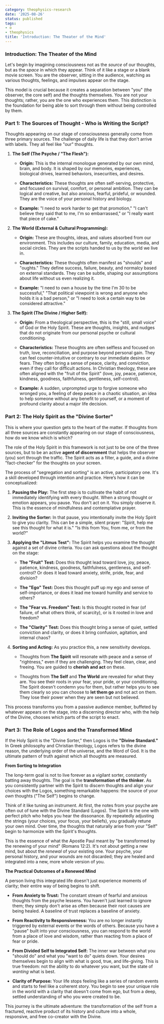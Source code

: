 ```yaml
---
category: theophysics-research
date: '2025-08-26'
status: published
tags:
- o
- theophysics
title: 'Introduction: The Theater of the Mind'
---
```


### Introduction: The Theater of the Mind

Let's begin by imagining consciousness not as the _source_ of our thoughts, but as the _space_ in which they appear. Think of it like a stage or a blank movie screen. You are the observer, sitting in the audience, watching as various thoughts, feelings, and impulses appear on the stage.

This model is crucial because it creates a separation between "you" (the observer, the core self) and the thoughts themselves. You are not your thoughts; rather, you are the one who experiences them. This distinction is the foundation for being able to sort through them without being controlled by them.

### Part 1: The Sources of Thought - Who is Writing the Script?

Thoughts appearing on our stage of consciousness generally come from three primary sources. The challenge of daily life is that they don't arrive with labels. They all feel like "our" thoughts.

1. **The Self (The Psyche / "The Flesh"):**
    
    - **Origin:** This is the internal monologue generated by our own mind, brain, and body. It is shaped by our memories, experiences, biological drives, learned behaviors, insecurities, and desires.
        
    - **Characteristics:** These thoughts are often self-serving, protective, and focused on survival, comfort, or personal ambition. They can be logical and creative, but also anxious, fearful, prideful, or wounded. They are the voice of your personal history and biology.
        
    - **Example:** "I need to work harder to get that promotion," "I can't believe they said that to me, I'm so embarrassed," or "I really want that piece of cake."
        
2. **The World (External & Cultural Programming):**
    
    - **Origin:** These are thoughts, ideas, and values absorbed from our environment. This includes our culture, family, education, media, and social circles. They are the scripts handed to us by the world we live in.
        
    - **Characteristics:** These thoughts often manifest as "shoulds" and "oughts." They define success, failure, beauty, and normalcy based on external standards. They can be subtle, shaping our assumptions about life without us even realizing it.
        
    - **Example:** "I need to own a house by the time I'm 30 to be successful," "That political viewpoint is wrong and anyone who holds it is a bad person," or "I need to look a certain way to be considered attractive."
        
3. **The Spirit (The Divine / Higher Self):**
    
    - **Origin:** From a theological perspective, this is the "still, small voice" of God or the Holy Spirit. These are thoughts, insights, and nudges that do not originate from our personal psyche or cultural conditioning.
        
    - **Characteristics:** These thoughts are often selfless and focused on truth, love, reconciliation, and purpose beyond personal gain. They can feel counter-intuitive or contrary to our immediate desires or fears. They often bring a sense of peace, clarity, and conviction, even if they call for difficult actions. In Christian theology, these are often aligned with the "fruit of the Spirit" (love, joy, peace, patience, kindness, goodness, faithfulness, gentleness, self-control).
        
    - **Example:** A sudden, unprompted urge to forgive someone who wronged you, a feeling of deep peace in a chaotic situation, an idea to help someone without any benefit to yourself, or a moment of profound clarity about a major life decision.
        

### Part 2: The Holy Spirit as the "Divine Sorter"

This is where your question gets to the heart of the matter. If thoughts from all three sources are constantly appearing on our stage of consciousness, how do we know which is which?

The role of the Holy Spirit in this framework is not just to be one of the three sources, but to be an active **agent of discernment** that helps the observer (you) sort through the traffic. The Spirit acts as a filter, a guide, and a divine "fact-checker" for the thoughts on your screen.

The process of "segregation and sorting" is an active, participatory one. It's a skill developed through intention and practice. Here’s how it can be conceptualized:

1. **Pausing the Play:** The first step is to cultivate the habit of not immediately identifying with every thought. When a strong thought or emotion appears, you pause. You don't act on it. You simply observe it. This is the essence of mindfulness and contemplative prayer.
    
2. **Inviting the Sorter:** In that pause, you intentionally invite the Holy Spirit to give you clarity. This can be a simple, silent prayer: "Spirit, help me see this thought for what it is." "Is this from You, from me, or from the world?"
    
3. **Applying the "Litmus Test":** The Spirit helps you examine the thought against a set of divine criteria. You can ask questions about the thought on the stage:
    
    - **The "Fruit" Test:** Does this thought lead toward love, joy, peace, patience, kindness, goodness, faithfulness, gentleness, and self-control? Or does it lead toward anxiety, strife, pride, fear, and division?
        
    - **The "Ego" Test:** Does this thought puff up my ego and sense of self-importance, or does it lead me toward humility and service to others?
        
    - **The "Fear vs. Freedom" Test:** Is this thought rooted in fear (of failure, of what others think, of scarcity), or is it rooted in love and freedom?
        
    - **The "Clarity" Test:** Does this thought bring a sense of quiet, settled conviction and clarity, or does it bring confusion, agitation, and internal chaos?
        
4. **Sorting and Acting:** As you practice this, a new sensitivity develops.
    
    - Thoughts from **The Spirit** will resonate with peace and a sense of "rightness," even if they are challenging. They feel clean, clear, and freeing. You are guided to **cherish and act** on these.
        
    - Thoughts from **The Self** and **The World** are revealed for what they are. You see their roots in your fear, your pride, or your conditioning. The Spirit doesn't condemn you for them, but rather helps you to see them clearly so you can choose to **let them go** and not act on them. They lose their power when they are seen but not believed.
        

This process transforms you from a passive audience member, buffeted by whatever appears on the stage, into a discerning director who, with the help of the Divine, chooses which parts of the script to enact.

### Part 3: The Role of Logos and the Transformed Mind

If the Holy Spirit is the "Divine Sorter," then Logos is the **"Divine Standard."** In Greek philosophy and Christian theology, Logos refers to the divine reason, the underlying order of the universe, and the Word of God. It is the ultimate pattern of truth against which all thoughts are measured.

**From Sorting to Integration**

The long-term goal is not to live forever as a vigilant sorter, constantly batting away thoughts. The goal is the **transformation of the thinker**. As you consistently partner with the Spirit to discern thoughts and align your choices with the Logos, something remarkable happens: the source of your _own_ thoughts ("The Self") begins to change.

Think of it like tuning an instrument. At first, the notes from your psyche are often out of tune with the Divine Standard (Logos). The Spirit is the one with perfect pitch who helps you hear the dissonance. By repeatedly adjusting the strings (your choices, your focus, your beliefs), you gradually retune your own mind. Over time, the thoughts that naturally arise from your "Self" begin to harmonize with the Spirit's thoughts.

This is the essence of what the Apostle Paul meant by "be transformed by the renewing of your mind" (Romans 12:2). It's not about getting a new mind, but about the _renewal_ of your existing one. Your psyche, your personal history, and your wounds are not discarded; they are healed and integrated into a new, more whole version of you.

**The Practical Outcomes of a Renewed Mind**

A person living this integrated life doesn't just experience moments of clarity; their entire way of being begins to shift.

- **From Anxiety to Trust:** The constant stream of fearful and anxious thoughts from the psyche lessens. You haven't just learned to ignore them; they simply don't arise as often because their root causes are being healed. A baseline of trust replaces a baseline of anxiety.
    
- **From Reactivity to Responsiveness:** You are no longer instantly triggered by external events or the words of others. Because you have a "pause" built into your consciousness, you can respond to the world from a place of love and wisdom, rather than reacting from a place of fear or pride.
    
- **From Divided Self to Integrated Self:** The inner war between what you "should do" and what you "want to do" quiets down. Your desires themselves begin to align with what is good, true, and life-giving. This is true freedom: not the ability to do whatever you want, but the state of _wanting_ what is best.
    
- **Clarity of Purpose:** Your life stops feeling like a series of random events and starts to feel like a coherent story. You begin to see your unique role in the world with a clarity that doesn't come from ego, but from a deep, settled understanding of who you were created to be.
    

This journey is the ultimate adventure: the transformation of the self from a fractured, reactive product of its history and culture into a whole, responsive, and free co-creator with the Divine.